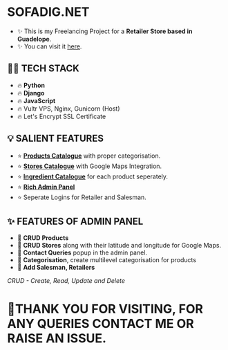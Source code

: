 # SOFADIG.NET

 - ✨ This is my Freelancing Project for a **Retailer Store based in Guadelope**.
 - ✨ You can visit it [here](https://sofadig.net/).
 
 ## 👨‍💻 TECH STACK
  - 🔥 **Python** 
  - 🔥 **Django**
  - 🔥 **JavaScript**
  - 🔥 Vultr VPS, Nginx, Gunicorn (Host)
  - 🔥 Let's Encrypt SSL Certificate
  
## 💡 SALIENT FEATURES
 - ⭐ [**Products Catalogue**](https://sofadig.net/catalog/) with proper categorisation.
 - ⭐ [**Stores Catalogue**](https://sofadig.net/pos/1/) with Google Maps Integration.
 - ⭐ [**Ingredient Catalogue**](https://sofadig.net/product/vmkn01-kaz'net-vinaigre-m%C3%A9nager-nature-*-1l/ingredients/) for each product seperately.
 - ⭐ [**Rich Admin Panel**](https://sofadig.net/admin/)
 - ⭐ Seperate Logins for Retailer and Salesman.
 
 ## ✨ FEATURES OF ADMIN PANEL
  - 🎯 **CRUD Products**
  - 🎯 **CRUD Stores** along with their latitude and longitude for Google Maps.
  - 🎯 **Contact Queries** popup in the admin panel.
  - 🎯 **Categorisation**, create multilevel categorisation for products
  - 🎯 **Add Salesman, Retailers**
  
 *CRUD - Create, Read, Update and Delete*
 
 # 👻THANK YOU FOR VISITING, FOR ANY QUERIES CONTACT ME OR RAISE AN ISSUE.
